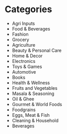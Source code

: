 # Categories

- Agri Inputs
- Food & Beverages
- Fashion
- Grocery
- Agriculture
- Beauty & Personal Care
- Home & Decor
- Electronics
- Toys & Games
- Automotive
- Books
- Health & Wellness
- Fruits and Vegetables
- Masala & Seasoning
- Oil & Ghee
- Gourmet & World Foods
- Foodgrains
- Eggs, Meat & Fish
- Cleaning & Household
- Beverages
